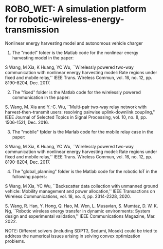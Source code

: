 # ROBO_WET: A simulation platform for robotic-wireless-energy-transmission
Nonlinear energy harvesting model and autonomous vehicle charger

1. The "model" folder is the Matlab code for the nonlinear energy harvesting model in the paper:

S Wang, M Xia, K Huang, YC Wu, 
``Wirelessly powered two-way communication with nonlinear energy harvesting model: Rate regions under fixed and mobile relay,'' 
IEEE Trans. Wireless Commun, vol. 16, no. 12, pp. 8190-8204, Dec. 2017.

2. The "fixed" folder is the Matlab code for the wirelessly powered communication in the paper:

S. Wang, M. Xia and Y.-C. Wu, 
``Multi-pair two-way relay network with harvest-then-transmit users: resolving pairwise uplink-downlink coupling,'' 
IEEE Journal of Selected Topics in Signal Processing, vol. 10, no. 8, pp. 1506-1521, Dec. 2016.

3. The "mobile" fplder is the Marlab code for the mobile relay case in the paper:

S Wang, M Xia, K Huang, YC Wu, 
``Wirelessly powered two-way communication with nonlinear energy harvesting model: Rate regions under fixed and mobile relay,'' 
IEEE Trans. Wireless Commun, vol. 16, no. 12, pp. 8190-8204, Dec. 2017.

4. The "global_planning" folder is the Matlab code for the robotic IoT in the following papers:

S Wang, M Xia, YC Wu,
``Backscatter data collection with unmanned ground vehicle: Mobility management and power allocation,''
IEEE Transactions on Wireless Communications, vol. 18, no. 4, pp. 2314-2328, 2020.

S. Wang, R. Han, Y. Hong, Q. Hao, M. Wen, L. Musavian, S. Mumtaz, D. W. K. Ng, 
``Robotic wireless energy transfer in dynamic environments: System design and experimental validation,''
IEEE Communications Magazine, Mar. 2022.

NOTE: Different solvers (including SDPT3, Sedumi, Mosek) could be tried to address the numerical issues arising in solving convex optimization problems. 

